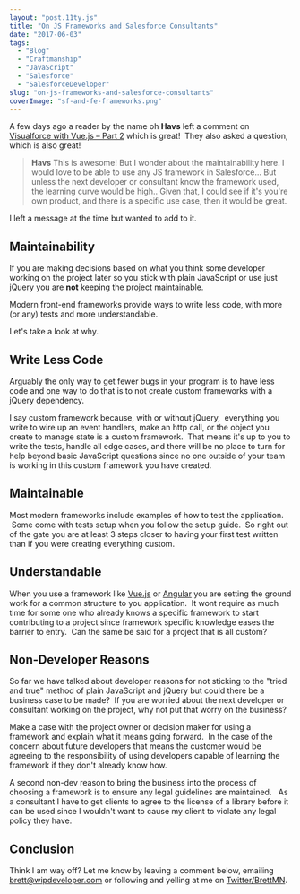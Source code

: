 ```yaml
---
layout: "post.11ty.js"
title: "On JS Frameworks and Salesforce Consultants"
date: "2017-06-03"
tags: 
  - "Blog"
  - "Craftmanship"
  - "JavaScript"
  - "Salesforce"
  - "SalesforceDeveloper"
slug: "on-js-frameworks-and-salesforce-consultants"
coverImage: "sf-and-fe-frameworks.png"
---
```


A few days ago a reader by the name oh **Havs** left a comment on [Visualforce with Vue.js – Part 2](/2017/04/04/visualforce-with-vue-js-part-2/) which is great!  They also asked a question, which is also great!

> **Havs** This is awesome! But I wonder about the maintainability here. I would love to be able to use any JS framework in Salesforce... But unless the next developer or consultant know the framework used, the learning curve would be high.. Given that, I could see if it's you're own product, and there is a specific use case, then it would be great.

I left a message at the time but wanted to add to it.

## Maintainability

If you are making decisions based on what you think some developer working on the project later so you stick with plain JavaScript or use just jQuery you are **not** keeping the project maintainable.

Modern front-end frameworks provide ways to write less code, with more (or any) tests and more understandable.

Let's take a look at why.

## Write Less Code

Arguably the only way to get fewer bugs in your program is to have less code and one way to do that is to not create custom frameworks with a jQuery dependency.

I say custom framework because, with or without jQuery,  everything you write to wire up an event handlers, make an http call, or the object you create to manage state is a custom framework.  That means it's up to you to write the tests, handle all edge cases, and there will be no place to turn for help beyond basic JavaScript questions since no one outside of your team is working in this custom framework you have created.

## Maintainable

Most modern frameworks include examples of how to test the application.  Some come with tests setup when you follow the setup guide.  So right out of the gate you are at least 3 steps closer to having your first test written than if you were creating everything custom.

## Understandable

When you use a framework like [Vue.js](/tag/vuejs/) or [Angular](/tag/angular/) you are setting the ground work for a common structure to you application.  It wont require as much time for some one who already knows a specific framework to start contributing to a project since framework specific knowledge eases the barrier to entry.  Can the same be said for a project that is all custom?

## Non-Developer Reasons

So far we have talked about developer reasons for not sticking to the "tried and true" method of plain JavaScript and jQuery but could there be a business case to be made?  If you are worried about the next developer or consultant working on the project, why not put that worry on the business?

Make a case with the project owner or decision maker for using a framework and explain what it means going forward.  In the case of the concern about future developers that means the customer would be agreeing to the responsibility of using developers capable of learning the framework if they don't already know how.

A second non-dev reason to bring the business into the process of choosing a framework is to ensure any legal guidelines are maintained.   As a consultant I have to get clients to agree to the license of a library before it can be used since I wouldn't want to cause my client to violate any legal policy they have.

## Conclusion

Think I am way off? Let me know by leaving a comment below, emailing [brett@wipdeveloper.com](mailto:brett@wipdeveloper.com) or following and yelling at me on [Twitter/BrettMN](https://twitter.com/BrettMN).
